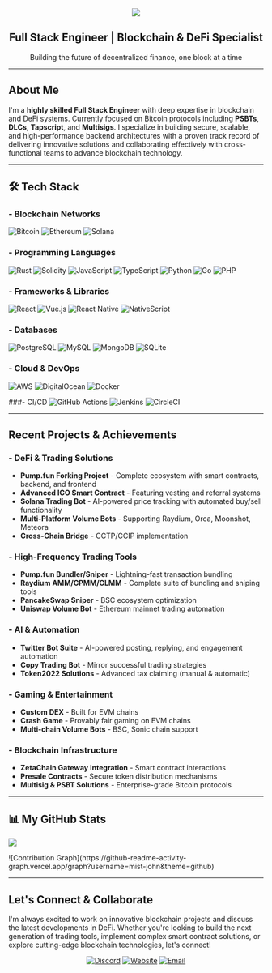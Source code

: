 <div align="center">
  <img src="https://readme-typing-svg.herokuapp.com/?font=Righteous&size=35&center=true&vCenter=true&width=500&height=70&duration=4000&lines=Hi+There!+👋;I'm+Mist!;Welcome+to+My+GitHub!;Let's+Build+Together!" />
</div>

<div align="center">
  <h2> Full Stack Engineer | Blockchain & DeFi Specialist</h2>
  <p>Building the future of decentralized finance, one block at a time</p>
</div>

---

##  About Me

I'm a **highly skilled Full Stack Engineer** with deep expertise in blockchain and DeFi systems. Currently focused on Bitcoin protocols including **PSBTs**, **DLCs**, **Tapscript**, and **Multisigs**. I specialize in building secure, scalable, and high-performance backend architectures with a proven track record of delivering innovative solutions and collaborating effectively with cross-functional teams to advance blockchain technology.

---

## 🛠️ Tech Stack

### - Blockchain Networks
![Bitcoin](https://img.shields.io/badge/Bitcoin-F7931E?style=for-the-badge&logo=bitcoin&logoColor=white)
![Ethereum](https://img.shields.io/badge/Ethereum-3C3C3D?style=for-the-badge&logo=ethereum&logoColor=white)
![Solana](https://img.shields.io/badge/Solana-9945FF?style=for-the-badge&logo=solana&logoColor=white)

### - Programming Languages
![Rust](https://img.shields.io/badge/Rust-000000?style=for-the-badge&logo=rust&logoColor=white)
![Solidity](https://img.shields.io/badge/Solidity-363636?style=for-the-badge&logo=solidity&logoColor=white)
![JavaScript](https://img.shields.io/badge/JavaScript-F7DF1E?style=for-the-badge&logo=javascript&logoColor=black)
![TypeScript](https://img.shields.io/badge/TypeScript-007ACC?style=for-the-badge&logo=typescript&logoColor=white)
![Python](https://img.shields.io/badge/Python-3776AB?style=for-the-badge&logo=python&logoColor=white)
![Go](https://img.shields.io/badge/Go-00ADD8?style=for-the-badge&logo=go&logoColor=white)
![PHP](https://img.shields.io/badge/PHP-777BB4?style=for-the-badge&logo=php&logoColor=white)

### - Frameworks & Libraries
![React](https://img.shields.io/badge/React-20232A?style=for-the-badge&logo=react&logoColor=61DAFB)
![Vue.js](https://img.shields.io/badge/Vue.js-35495E?style=for-the-badge&logo=vue.js&logoColor=4FC08D)
![React Native](https://img.shields.io/badge/React_Native-20232A?style=for-the-badge&logo=react&logoColor=61DAFB)
![NativeScript](https://img.shields.io/badge/NativeScript-3655FF?style=for-the-badge&logo=nativescript&logoColor=white)

### - Databases
![PostgreSQL](https://img.shields.io/badge/PostgreSQL-316192?style=for-the-badge&logo=postgresql&logoColor=white)
![MySQL](https://img.shields.io/badge/MySQL-005C84?style=for-the-badge&logo=mysql&logoColor=white)
![MongoDB](https://img.shields.io/badge/MongoDB-4EA94B?style=for-the-badge&logo=mongodb&logoColor=white)
![SQLite](https://img.shields.io/badge/SQLite-07405E?style=for-the-badge&logo=sqlite&logoColor=white)

### - Cloud & DevOps
![AWS](https://img.shields.io/badge/Amazon_AWS-232F3E?style=for-the-badge&logo=amazon-aws&logoColor=white)
![DigitalOcean](https://img.shields.io/badge/Digital_Ocean-0080FF?style=for-the-badge&logo=digitalocean&logoColor=white)
![Docker](https://img.shields.io/badge/Docker-2496ED?style=for-the-badge&logo=docker&logoColor=white)

###- CI/CD
![GitHub Actions](https://img.shields.io/badge/GitHub_Actions-2088FF?style=for-the-badge&logo=github-actions&logoColor=white)
![Jenkins](https://img.shields.io/badge/Jenkins-D24939?style=for-the-badge&logo=jenkins&logoColor=white)
![CircleCI](https://img.shields.io/badge/CircleCI-343434?style=for-the-badge&logo=circleci&logoColor=white)

---

##  Recent Projects & Achievements

### - DeFi & Trading Solutions
- **Pump.fun Forking Project** - Complete ecosystem with smart contracts, backend, and frontend
- **Advanced ICO Smart Contract** - Featuring vesting and referral systems
- **Solana Trading Bot** - AI-powered price tracking with automated buy/sell functionality
- **Multi-Platform Volume Bots** - Supporting Raydium, Orca, Moonshot, Meteora
- **Cross-Chain Bridge** - CCTP/CCIP implementation

### - High-Frequency Trading Tools
- **Pump.fun Bundler/Sniper** - Lightning-fast transaction bundling
- **Raydium AMM/CPMM/CLMM** - Complete suite of bundling and sniping tools
- **PancakeSwap Sniper** - BSC ecosystem optimization
- **Uniswap Volume Bot** - Ethereum mainnet trading automation

### - AI & Automation
- **Twitter Bot Suite** - AI-powered posting, replying, and engagement automation
- **Copy Trading Bot** - Mirror successful trading strategies
- **Token2022 Solutions** - Advanced tax claiming (manual & automatic)

### - Gaming & Entertainment
- **Custom DEX** - Built for EVM chains
- **Crash Game** - Provably fair gaming on EVM chains
- **Multi-chain Volume Bots** - BSC, Sonic chain support

### - Blockchain Infrastructure
- **ZetaChain Gateway Integration** - Smart contract interactions
- **Presale Contracts** - Secure token distribution mechanisms
- **Multisig & PSBT Solutions** - Enterprise-grade Bitcoin protocols

---

## 📊 My GitHub Stats
<p align = "left">
  <img src = "https://github-readme-stats.vercel.app/api?username=mist-john&show_icons=true&theme=tokyonight&line_height=27">
</p>
![Contribution Graph](https://github-readme-activity-graph.vercel.app/graph?username=mist-john&theme=github)

---

##  Let's Connect & Collaborate

I'm always excited to work on innovative blockchain projects and discuss the latest developments in DeFi. Whether you're looking to build the next generation of trading tools, implement complex smart contract solutions, or explore cutting-edge blockchain technologies, let's connect!

<div align="center">

[![Discord](https://img.shields.io/badge/Discord-Join%20My%20Server-7289DA?style=for-the-badge&logo=discord&logoColor=white)](http://discord.gg/1381697505649102991)
[![Website](https://img.shields.io/badge/Portfolio-Visit%20Now-FF6B6B?style=for-the-badge&logo=vercel&logoColor=white)](https://mist-personal.vercel.app/)
[![Email](https://img.shields.io/badge/Email-Contact%20Me-D14836?style=for-the-badge&logo=gmail&logoColor=white)](mailto:your-email@example.com)

</div>


